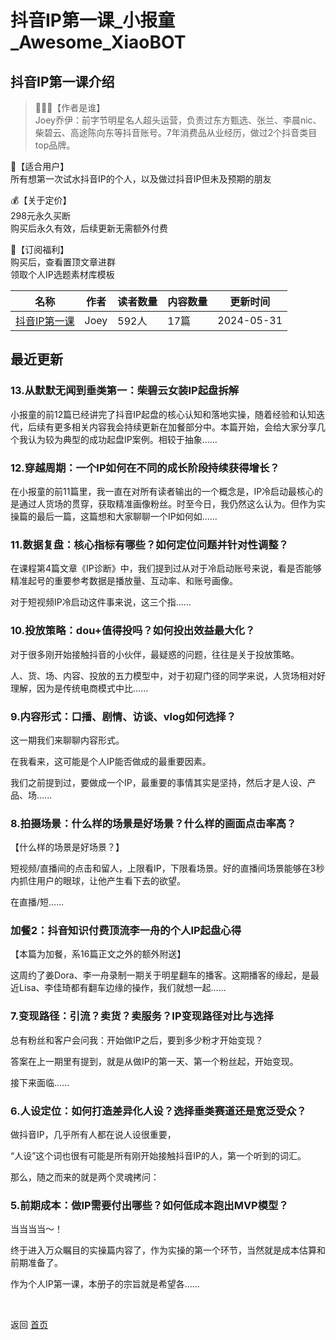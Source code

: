 # 抖音IP第一课_小报童_Awesome_XiaoBOT

## 抖音IP第一课介绍
> 👨🏻‍🏫【作者是谁】    
Joey乔伊：前字节明星名人超头运营，负责过东方甄选、张兰、李晨nic、柴碧云、高途陈向东等抖音账号。7年消费品从业经历，做过2个抖音类目top品牌。    
    
🎯【适合用户】    
所有想第一次试水抖音IP的个人，以及做过抖音IP但未及预期的朋友    
    
💰【关于定价】    
298元永久买断    
购买后永久有效，后续更新无需额外付费    
    
🎁【订阅福利】    
购买后，查看置顶文章进群    
领取个人IP选题素材库模板  
  


|名称|作者|读者数量|内容数量|更新时间|
|---|---|---|---|---|
|[抖音IP第一课](https://xiaobot.net/p/Joey20233?refer=0b133df9-27dc-423b-8101-639049001c13)|Joey|592人|17篇|2024-05-31|

## 最近更新
### 13.从默默无闻到垂类第一：柴碧云女装IP起盘拆解

小报童的前12篇已经讲完了抖音IP起盘的核心认知和落地实操，随着经验和认知迭代，后续有更多相关内容我会持续更新在加餐部分中。本篇开始，会给大家分享几个我认为较为典型的成功起盘IP案例。相较于抽象......

### 12.穿越周期：一个IP如何在不同的成长阶段持续获得增长？

在小报童的前11篇里，我一直在对所有读者输出的一个概念是，IP冷启动最核心的是通过人货场的贯穿，获取精准画像粉丝。时至今日，我仍然这么认为。但作为实操篇的最后一篇，这篇想和大家聊聊一个IP如何如......

### 11.数据复盘：核心指标有哪些？如何定位问题并针对性调整？

在课程第4篇文章《IP诊断》中，我们提到过从对于冷启动账号来说，看是否能够精准起号的重要参考数据是播放量、互动率、和账号画像。

对于短视频IP冷启动这件事来说，这三个指......

### 10.投放策略：dou+值得投吗？如何投出效益最大化？

对于很多刚开始接触抖音的小伙伴，最疑惑的问题，往往是关于投放策略。

人、货、场、内容、投放的五力模型中，对于初窥门径的同学来说，人货场相对好理解，因为是传统电商模式中比......

### 9.内容形式：口播、剧情、访谈、vlog如何选择？

这一期我们来聊聊内容形式。

在我看来，这可能是个人IP能否做成的最重要因素。

我们之前提到过，要做成一个IP，最重要的事情其实是坚持，然后才是人设、产品、场......

### 8.拍摄场景：什么样的场景是好场景？什么样的画面点击率高？

【什么样的场景是好场景？】

短视频/直播间的点击和留人，上限看IP，下限看场景。好的直播间场景能够在3秒内抓住用户的眼球，让他产生看下去的欲望。

在直播/短......

### 加餐2：抖音知识付费顶流李一舟的个人IP起盘心得

【本篇为加餐，系16篇正文之外的额外附送】

这周约了姜Dora、李一舟录制一期关于明星翻车的播客。这期播客的缘起，是最近Lisa、李佳琦都有翻车边缘的操作，我们就想一起......

### 7.变现路径：引流？卖货？卖服务？IP变现路径对比与选择

总有粉丝和客户会问我：开始做IP之后，要到多少粉才开始变现？

答案在上一期里有提到，就是从做IP的第一天、第一个粉丝起，开始变现。

接下来面临......

### 6.人设定位：如何打造差异化人设？选择垂类赛道还是宽泛受众？

做抖音IP，几乎所有人都在说人设很重要，

“人设”这个词也很有可能是所有刚开始接触抖音IP的人，第一个听到的词汇。

那么，随之而来的就是两个灵魂拷问：

### 5.前期成本：做IP需要付出哪些？如何低成本跑出MVP模型？

当当当当～！

终于进入万众瞩目的实操篇内容了，作为实操的第一个环节，当然就是成本估算和前期准备了。

作为个人IP第一课，本册子的宗旨就是希望各......


<a href="https://github.com/Reno9527/awesome-xiaobot" style="color: white; text-decoration: none;">awesome-xiaobot</a>

返回 [首页](../README.md)
